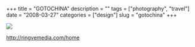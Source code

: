 +++
title = "GOTOCHINA"
description = ""
tags = ["photography", "travel"]
date = "2008-03-27"
categories = ["design"]
slug = "gotochina"
+++


 

  <div id="screens-thumbs" class="clearfix">
    <div class="txt-center" id="design-submission"><a href="http://ringvemedia.com/home"><img id='bluga-thumbnail-768' class='bluga-thumbnail large' src='/media/bluga/
wt47f2757bbbbe3.jpg'/></a></div>  
  </div>   
<p><a href="http://ringvemedia.com/home">http://ringvemedia.com/home</a></p>




